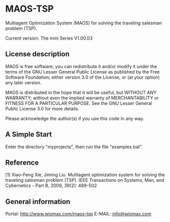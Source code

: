 MAOS-TSP
========

Multiagent Optimization System (MAOS) for solving the traveling salesman problem (TSP).

Current version: The mini Series V1.00.03

License description
-------------------

MAOS is free software; you can redistribute it and/or modify
it under the terms of the GNU Lesser General Public License
as published by the Free Software Foundation; either version
3.0 of the License, or (at your option) any later version.

MAOS is distributed in the hope that it will be useful, but 
WITHOUT ANY WARRANTY; without even the implied warranty of
MERCHANTABILITY or FITNESS FOR A PARTICULAR PURPOSE.  See the
GNU Lesser General Public License 3.0 for more details.

Please acknowledge the author(s) if you use this code in any way.

A Simple Start
--------------

Enter the directory "myprojects", then run the file "examples.bat".

Reference
---------

[1] Xiao-Feng Xie, Jiming Liu. Multiagent optimization system for solving the
    traveling salesman problem (TSP). IEEE Transactions on Systems, Man, and 
    Cybernetics - Part B, 2009, 39(2): 489-502 

General information
-------------------

Portal: http://www.wiomax.com/maos-tsp
E-MAIL: info@wiomax.com
